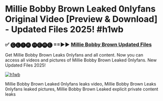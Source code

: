 # Millie Bobby Brown Leaked 0nlyfans Original Video [Preview & Download] - Updated Files 2025! #h1wb

<h3>✅ 🅒🅛🅘🅚 🅗🅔🅡🅔 ==►► <a href="https://mediafile.pages.dev?q=Millie+Bobby+Brown&ref=B5R" rel="nofollow">Millie Bobby Brown Updated Files</a></h3>

Get Millie Bobby Brown Leaks 0nlyfans and all content. Now you can access all videos and pictures of Millie Bobby Brown Leaked 0nlyfans. New Updated Files 2025!

[![h1wb](https://github.com/user-attachments/assets/f5210949-1d50-4880-9bd9-f37c6975c838)](https://mediafile.pages.dev?q=Millie+Bobby+Brown&ref=B5R)

Millie Bobby Brown Leaked 0nlyfans leaks video, Millie Bobby Brown Leaks 0nlyfans leaked pictures, Millie Bobby Brown Leaked explicit private content leaks